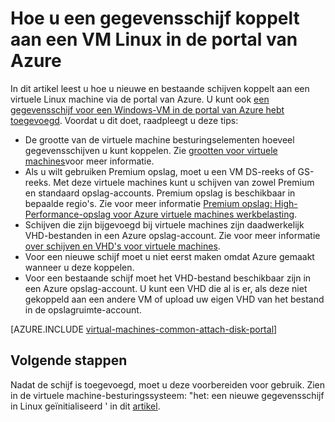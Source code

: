 <properties
    pageTitle="Een gegevensschijf toevoegen aan een VM Linux | Microsoft Azure"
    description="Het nieuwe of bestaande gegevensschijf toevoegen aan een VM Linux in de Azure-portal met behulp van het implementatiemodel resourcemanager."
    services="virtual-machines-linux"
    documentationCenter=""
    authors="cynthn"
    manager="timlt"
    editor=""
    tags="azure-resource-manager"/>

<tags
    ms.service="virtual-machines-linux"
    ms.workload="infrastructure-services"
    ms.tgt_pltfrm="vm-linux"
    ms.devlang="na"
    ms.topic="article"
    ms.date="07/06/2016"
    ms.author="cynthn"/>

# <a name="how-to-attach-a-data-disk-to-a-linux-vm-in-the-azure-portal"></a>Hoe u een gegevensschijf koppelt aan een VM Linux in de portal van Azure

In dit artikel leest u hoe u nieuwe en bestaande schijven koppelt aan een virtuele Linux machine via de portal van Azure. U kunt ook [een gegevensschijf voor een Windows-VM in de portal van Azure hebt toegevoegd](virtual-machines-windows-attach-disk-portal.md). Voordat u dit doet, raadpleegt u deze tips:

- De grootte van de virtuele machine besturingselementen hoeveel gegevensschijven u kunt koppelen. Zie [grootten voor virtuele machines](virtual-machines-linux-sizes.md)voor meer informatie.
- Als u wilt gebruiken Premium opslag, moet u een VM DS-reeks of GS-reeks. Met deze virtuele machines kunt u schijven van zowel Premium en standaard opslag-accounts. Premium opslag is beschikbaar in bepaalde regio's. Zie voor meer informatie [Premium opslag: High-Performance-opslag voor Azure virtuele machines werkbelasting](../storage/storage-premium-storage.md).
- Schijven die zijn bijgevoegd bij virtuele machines zijn daadwerkelijk VHD-bestanden in een Azure opslag-account. Zie voor meer informatie [over schijven en VHD's voor virtuele machines](virtual-machines-linux-about-disks-vhds.md).
- Voor een nieuwe schijf moet u niet eerst maken omdat Azure gemaakt wanneer u deze koppelen.
- Voor een bestaande schijf moet het VHD-bestand beschikbaar zijn in een Azure opslag-account. U kunt een VHD die al is er, als deze niet gekoppeld aan een andere VM of upload uw eigen VHD van het bestand in de opslagruimte-account.


[AZURE.INCLUDE [virtual-machines-common-attach-disk-portal](../../includes/virtual-machines-common-attach-disk-portal.md)]

## <a name="next-steps"></a>Volgende stappen

Nadat de schijf is toegevoegd, moet u deze voorbereiden voor gebruik. Zien in de virtuele machine-besturingssysteem: "het: een nieuwe gegevensschijf in Linux geïnitialiseerd ' in dit [artikel](virtual-machines-linux-classic-attach-disk.md#how-to-initialize-a-new-data-disk-in-linux).
